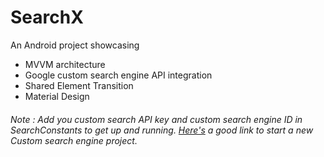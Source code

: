 # SearchX

An Android project showcasing
- MVVM architecture
- Google custom search engine API integration
- Shared Element Transition
- Material Design

###### Note : Add you custom search API key and custom search engine ID in SearchConstants to get up and running. [Here's](https://youtu.be/VpJlPhqZuoU) a good link to start a new Custom search engine project.